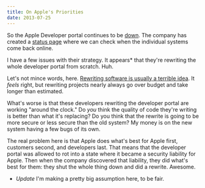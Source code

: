 ```yaml
---
title: On Apple's Priorities
date: 2013-07-25
---
```



So the Apple Developer portal continues to be [down](/blog/apple-dev-center-breach). The company has created a [status page](https://developer.apple.com/support/system-status/) where we can check when the individual systems come back online.

I have a few issues with their strategy. It appears\* that they're rewriting the whole developer portal from scratch. Huh.

Let's not mince words, here. [Rewriting software is usually a terrible idea](http://www.joelonsoftware.com/articles/fog0000000069.html). It _feels_ right, but rewriting projects nearly always go over budget and take longer than estimated.

What's worse is that these developers rewriting the developer portal are working "around the clock." Do _you_ think the quality of code they're writing is better than what it's replacing? Do you think that the rewrite is going to be more secure or less secure than the old system? My money is on the new system having a few bugs of its own.

The real problem here is that Apple does what's best for Apple first, customers second, and developers last. That means that the developer portal was allowed to rot into a state where it became a security liability for Apple. Then when the company discovered that liability, they did what's best for them: they shut the whole thing down and did a rewrite. Awesome.

- _Update_ I'm making a pretty big assumption here, to be fair.

  